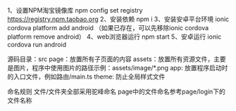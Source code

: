 1、设置NPM淘宝镜像库  npm config set registry https://registry.npm.taobao.org 
2、安装依赖          npm i
3、安装安卓平台环境   ionic cordova platform add android  （如果已存在，可以先移除ionic cordova platform remove android）
4、web浏览器运行	   npm start
5、安卓运行	         ionic cordova run android


源码目录：src
  page：放置所有子页面的内容
  assets：放置所有资源文件，主要是图片，程序中使用图片的路径示例：assets/image/*.png
  app: 放置程序启动时的入口文件，例如路由/main.ts
  theme: 防止全局样式文件

命名规则
  文件/文件夹全部采用驼峰命名
  page中的文件命名参考page/login下的文件名称
  

